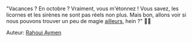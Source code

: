 "Vacances ? En octobre ? Vraiment, vous m'étonnez ! Vous savez, les licornes et les sirènes ne sont pas réels non plus. Mais bon, allons voir si nous pouvons trouver un peu de magie [ailleurs]([https://github.com/xicuevasro/KALYXI-LAND](https://github.com/xicuevasro/KALYXI-LAND/blob/main/jeu-hero-KALYXI-LAND/index.md)https://github.com/xicuevasro/KALYXI-LAND/blob/main/jeu-hero-KALYXI-LAND/index.md), hein ?" 🌈🦄

Auteur: [Rahoui Aymen](https://github.com/Aymenrahoui)
